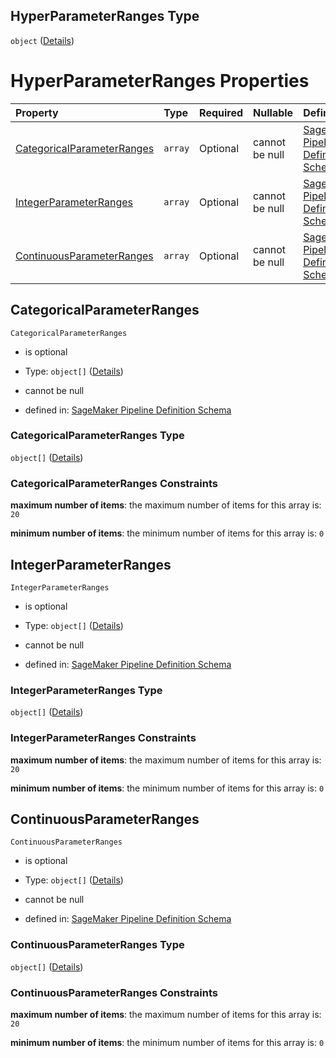 ## HyperParameterRanges Type

`object` ([Details](pipeline-definition-definitions-parameterranges.md))

# HyperParameterRanges Properties

| Property                                                  | Type    | Required | Nullable       | Defined by                                                                                                                                                                                                                                                                                              |
| :-------------------------------------------------------- | :------ | :------- | :------------- | :------------------------------------------------------------------------------------------------------------------------------------------------------------------------------------------------------------------------------------------------------------------------------------------------------ |
| [CategoricalParameterRanges](#categoricalparameterranges) | `array` | Optional | cannot be null | [SageMaker Pipeline Definition Schema](pipeline-definition-definitions-parameterranges-properties-categoricalparameterranges.md "https://github.com/jerrypeng7773/sagemaker-model-building-pipeline-definition-JSON-schema/schema/#/definitions/ParameterRanges/properties/CategoricalParameterRanges") |
| [IntegerParameterRanges](#integerparameterranges)         | `array` | Optional | cannot be null | [SageMaker Pipeline Definition Schema](pipeline-definition-definitions-parameterranges-properties-integerparameterranges.md "https://github.com/jerrypeng7773/sagemaker-model-building-pipeline-definition-JSON-schema/schema/#/definitions/ParameterRanges/properties/IntegerParameterRanges")         |
| [ContinuousParameterRanges](#continuousparameterranges)   | `array` | Optional | cannot be null | [SageMaker Pipeline Definition Schema](pipeline-definition-definitions-parameterranges-properties-continuousparameterranges.md "https://github.com/jerrypeng7773/sagemaker-model-building-pipeline-definition-JSON-schema/schema/#/definitions/ParameterRanges/properties/ContinuousParameterRanges")   |

## CategoricalParameterRanges



`CategoricalParameterRanges`

*   is optional

*   Type: `object[]` ([Details](pipeline-definition-definitions-parameterranges-properties-categoricalparameterranges-items.md))

*   cannot be null

*   defined in: [SageMaker Pipeline Definition Schema](pipeline-definition-definitions-parameterranges-properties-categoricalparameterranges.md "https://github.com/jerrypeng7773/sagemaker-model-building-pipeline-definition-JSON-schema/schema/#/definitions/ParameterRanges/properties/CategoricalParameterRanges")

### CategoricalParameterRanges Type

`object[]` ([Details](pipeline-definition-definitions-parameterranges-properties-categoricalparameterranges-items.md))

### CategoricalParameterRanges Constraints

**maximum number of items**: the maximum number of items for this array is: `20`

**minimum number of items**: the minimum number of items for this array is: `0`

## IntegerParameterRanges



`IntegerParameterRanges`

*   is optional

*   Type: `object[]` ([Details](pipeline-definition-definitions-parameterranges-properties-integerparameterranges-items.md))

*   cannot be null

*   defined in: [SageMaker Pipeline Definition Schema](pipeline-definition-definitions-parameterranges-properties-integerparameterranges.md "https://github.com/jerrypeng7773/sagemaker-model-building-pipeline-definition-JSON-schema/schema/#/definitions/ParameterRanges/properties/IntegerParameterRanges")

### IntegerParameterRanges Type

`object[]` ([Details](pipeline-definition-definitions-parameterranges-properties-integerparameterranges-items.md))

### IntegerParameterRanges Constraints

**maximum number of items**: the maximum number of items for this array is: `20`

**minimum number of items**: the minimum number of items for this array is: `0`

## ContinuousParameterRanges



`ContinuousParameterRanges`

*   is optional

*   Type: `object[]` ([Details](pipeline-definition-definitions-parameterranges-properties-continuousparameterranges-items.md))

*   cannot be null

*   defined in: [SageMaker Pipeline Definition Schema](pipeline-definition-definitions-parameterranges-properties-continuousparameterranges.md "https://github.com/jerrypeng7773/sagemaker-model-building-pipeline-definition-JSON-schema/schema/#/definitions/ParameterRanges/properties/ContinuousParameterRanges")

### ContinuousParameterRanges Type

`object[]` ([Details](pipeline-definition-definitions-parameterranges-properties-continuousparameterranges-items.md))

### ContinuousParameterRanges Constraints

**maximum number of items**: the maximum number of items for this array is: `20`

**minimum number of items**: the minimum number of items for this array is: `0`
